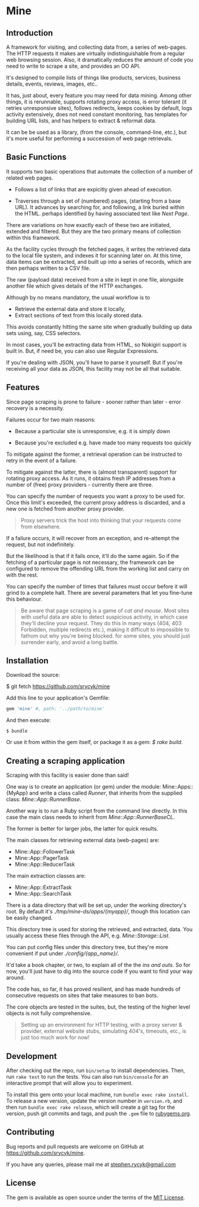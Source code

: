 # Mine

## Introduction

A framework for visiting, and collecting data from, a series of web-pages.
The HTTP requests it makes are virtually indistinguishable from a regular
web browsing session. Also, it dramatically reduces the amount of code you
need to write to scrape a site, and provides an OO API.

It's designed to compile lists of things like products, services,
business details, events, reviews, images, etc..

It has, just about, every feature you may need for data mining.
Among other things, it is rerunnable, supports rotating proxy access,
is error tolerant (it retries unresponsive sites),
follows redirects, keeps cookies by default,
logs activity extensively, does not need constant monitoring,
has templates for building URL lists,
and has helpers to extract &amp; reformat data.

It can be be used as a library, (from the console, command-line, etc.),
but it's more useful for performing a succession of web page retrievals.

## Basic Functions

It supports two basic operations that automate the collection of
a number of related web pages.

* Follows a list of links that are expicitly given ahead of execution.

* Traverses through a set of (numbered) pages, (starting from a base URL).
  It advances by searching for, and following, a link buried within the HTML.
  perhaps identified by having associated text like *Next Page*.

There are variations on how exactly each of these two are initiated,
extended and filtered.
But they are the two primary means of collection within this framework.

As the facility cycles through the fetched pages, it writes the retrieved
data to the local file system, and indexes it for scanning later on.
At this time, data items can be extracted,
and built up into a series of records,
which are then perhaps written to a CSV file.

The raw (payload data) received from a site in kept in one file,
alongside another file which gives details of the HTTP exchanges.

Although by no means mandatory, the usual workflow is to

* Retrieve the external data and store it locally,
* Extract sections of text from this locally stored data.

This avoids constantly hitting the same site
when gradually building up data sets using, say, CSS selectors.

In most cases, you'll be extracting data from HTML,
so Nokigiri support is built in.
But, if need be, you can also use Regular Expressions.

If you're dealing with JSON, you'll have to parse it yourself.
But if you're receiving all your data as JSON, this facility may
not be all that suitable.

## Features

Since page scraping is prone to failure - sooner rather than
later - error recovery is a necessity.

Failures occur for two main reasons:

* Because a particular site is unresponsive, e.g. it is simply down

* Because you're excluded e.g. have made too many requests too quickly

To mitigate against the former, a retrieval operation can be instructed
to retry in the event of a failure.

To mitigate against the latter, there is (almost transparent) support
for rotating proxy access. As it runs, it obtains fresh IP addresses
from a number of (free) proxy providers - currently there are three.

You can specify the number of requests you want a proxy to be used for.
Once this limit's exceeded, the current proxy address is discarded,
and a new one is fetched from another proxy provider.

> Proxy servers trick the host into thinking
> that your requests come from elsewhere.

If a failure occurs, it will recover from an exception,
and re-attempt the request, but not indefinitely.

But the likelihood is that if it fails once, it'll do the same again.
So if the fetching of a particular page is not necessary,
the framework can be configured to remove the offending URL from
the working list and carry on with the rest.

You can specify the number of times that failures must occur before
it will grind to a complete halt. There are several parameters that let
you fine-tune this behaviour.

> Be aware that page scraping is a game of *cat and mouse*.
> Most sites with useful data are able to detect suspicious activity,
> in which case they'll decline your request.
> They do this in many ways (404, 403 Forbidden, multiple redirects etc.),
> making it difficult to impossible to fathom out why you're being blocked.
> for some sites, you should just surrender early, and avoid a long battle.

## Installation

Download the source:

$ git fetch https://github.com/srycyk/mine

Add this line to your application's Gemfile:

```ruby
gem 'mine' #, path: '../path/to/mine'
```

And then execute:

    $ bundle

Or use it from within the gem itself, or package it as a gem: *$ rake build*.

## Creating a scraping application

Scraping with this facility is easier done than said!

One way is to create an application (or gem) under the module:
Mine::Apps::{MyApp} and write a class called *Runner*, that inherits
from the supplied class: *Mine::App::RunnerBase*.

Another way is to run a Ruby script from the command line directly.
In this case the main class needs to inherit from *Mine::App::RunnerBaseCL*.

The former is better for larger jobs, the latter for quick results.

The main classes for retrieving external data (web-pages) are:

* Mine::App::FollowerTask
* Mine::App::PagerTask
* Mine::App::ReducerTask

The main extraction classes are:

* Mine::App::ExtractTask
* Mine::App::SearchTask

There is a data directory that will be set up,
under the working directory's root.
By default it's *./tmp/mine-ds/apps/{myapp}/*,
though this location can be easily changed.

This directory tree is used for storing the retrieved, and extracted, data.
You usually access these files through the API, e.g. *Mine::Storage::List*.

You can put config files under this directory tree,
but they're more convenient if put under *./config/{app_name}/*.

It'd take a book chapter, or two, to explain all of the the *ins and outs*.
So for now, you'll just have to dig into the source code
if you want to find your way around.

The code has, so far, it has proved resilient, and has made hundreds
of consecutive requests on sites that take measures to ban bots.

The core objects are tested in the suites, but,
the testing of the higher level objects is not fully comprehensive.

> Setting up an environment for HTTP testing,
> with a proxy server &amp; provider,
> external website stubs, simulating 404's, timeouts, etc.,
> is just too much work for now!

## Development

After checking out the repo, run `bin/setup` to install dependencies. Then, run `rake test` to run the tests. You can also run `bin/console` for an interactive prompt that will allow you to experiment.

To install this gem onto your local machine, run `bundle exec rake install`. To release a new version, update the version number in `version.rb`, and then run `bundle exec rake release`, which will create a git tag for the version, push git commits and tags, and push the `.gem` file to [rubygems.org](https://rubygems.org).

## Contributing

Bug reports and pull requests are welcome on GitHub
at https://github.com/srycyk/mine.

If you have any queries, please mail me at stephen.rycyk@gmail.com

## License

The gem is available as open source under the terms of the [MIT License](http://opensource.org/licenses/MIT).

